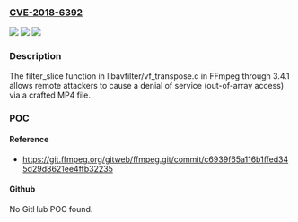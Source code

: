 ### [CVE-2018-6392](https://cve.mitre.org/cgi-bin/cvename.cgi?name=CVE-2018-6392)
![](https://img.shields.io/static/v1?label=Product&message=n%2Fa&color=blue)
![](https://img.shields.io/static/v1?label=Version&message=n%2Fa&color=blue)
![](https://img.shields.io/static/v1?label=Vulnerability&message=n%2Fa&color=brighgreen)

### Description

The filter_slice function in libavfilter/vf_transpose.c in FFmpeg through 3.4.1 allows remote attackers to cause a denial of service (out-of-array access) via a crafted MP4 file.

### POC

#### Reference
- https://git.ffmpeg.org/gitweb/ffmpeg.git/commit/c6939f65a116b1ffed345d29d8621ee4ffb32235

#### Github
No GitHub POC found.

